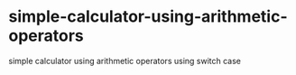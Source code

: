 # simple-calculator-using-arithmetic-operators
simple calculator using arithmetic operators using switch case
